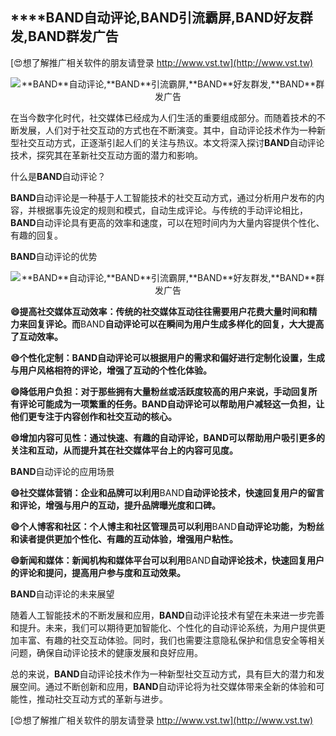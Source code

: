 ## ****BAND**自动评论,**BAND**引流霸屏,**BAND**好友群发,**BAND**群发广告**

[😍想了解推广相关软件的朋友请登录 http://www.vst.tw](http://www.vst.tw)

 <center><img src="https://vst.tw/MP4/tuiguang/png/7.png" alt="**BAND**自动评论,**BAND**引流霸屏,**BAND**好友群发,**BAND**群发广告"></center>

在当今数字化时代，社交媒体已经成为人们生活的重要组成部分。而随着技术的不断发展，人们对于社交互动的方式也在不断演变。其中，自动评论技术作为一种新型社交互动方式，正逐渐引起人们的关注与热议。本文将深入探讨**BAND**自动评论技术，探究其在革新社交互动方面的潜力和影响。

什么是**BAND**自动评论？

**BAND**自动评论是一种基于人工智能技术的社交互动方式，通过分析用户发布的内容，并根据事先设定的规则和模式，自动生成评论。与传统的手动评论相比，**BAND**自动评论具有更高的效率和速度，可以在短时间内为大量内容提供个性化、有趣的回复。

**BAND**自动评论的优势

 <center><img src="https://vst.tw/MP4/tuiguang/png/1.png" alt="**BAND**自动评论,**BAND**引流霸屏,**BAND**好友群发,**BAND**群发广告"></center>

**😄提高社交媒体互动效率：传统的社交媒体互动往往需要用户花费大量时间和精力来回复评论。而**BAND**自动评论可以在瞬间为用户生成多样化的回复，大大提高了互动效率。**

**😄个性化定制：**BAND**自动评论可以根据用户的需求和偏好进行定制化设置，生成与用户风格相符的评论，增强了互动的个性化体验。**

**😄降低用户负担：对于那些拥有大量粉丝或活跃度较高的用户来说，手动回复所有评论可能成为一项繁重的任务。**BAND**自动评论可以帮助用户减轻这一负担，让他们更专注于内容创作和社交互动的核心。**

**😄增加内容可见性：通过快速、有趣的自动评论，**BAND**可以帮助用户吸引更多的关注和互动，从而提升其在社交媒体平台上的内容可见度。**

**BAND**自动评论的应用场景

**😄社交媒体营销：企业和品牌可以利用**BAND**自动评论技术，快速回复用户的留言和评论，增强与用户的互动，提升品牌曝光度和口碑。**

**😄个人博客和社区：个人博主和社区管理员可以利用**BAND**自动评论功能，为粉丝和读者提供更加个性化、有趣的互动体验，增强用户粘性。**

**😄新闻和媒体：新闻机构和媒体平台可以利用**BAND**自动评论技术，快速回复用户的评论和提问，提高用户参与度和互动效果。**

**BAND**自动评论的未来展望

随着人工智能技术的不断发展和应用，**BAND**自动评论技术有望在未来进一步完善和提升。未来，我们可以期待更加智能化、个性化的自动评论系统，为用户提供更加丰富、有趣的社交互动体验。同时，我们也需要注意隐私保护和信息安全等相关问题，确保自动评论技术的健康发展和良好应用。

总的来说，**BAND**自动评论技术作为一种新型社交互动方式，具有巨大的潜力和发展空间。通过不断创新和应用，**BAND**自动评论将为社交媒体带来全新的体验和可能性，推动社交互动方式的革新与进步。

[😍想了解推广相关软件的朋友请登录 http://www.vst.tw](http://www.vst.tw)



